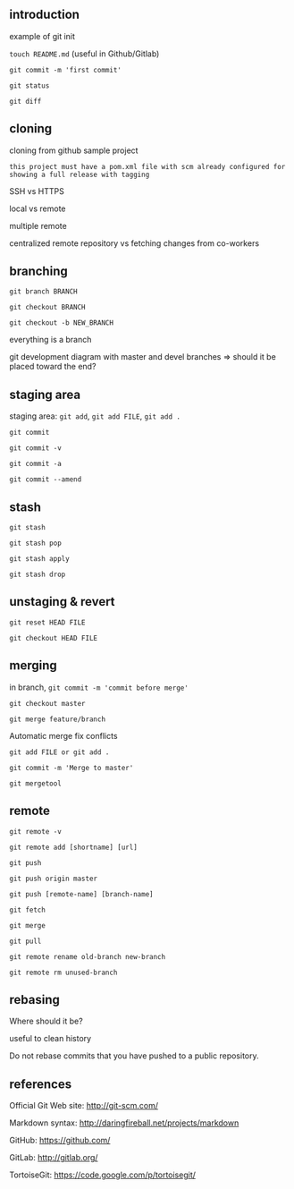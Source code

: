 introduction
------------

example of git init

`touch README.md` (useful in Github/Gitlab)

`git commit -m 'first commit'`

`git status`

`git diff`


cloning
-------

cloning from github sample project

	this project must have a pom.xml file with scm already configured for showing a full release with tagging

SSH vs HTTPS

local vs remote

multiple remote

centralized remote repository vs fetching changes from co-workers


branching
---------

`git branch BRANCH`

`git checkout BRANCH`

`git checkout -b NEW_BRANCH`

everything is a branch

git development diagram with master and devel branches => should it be placed toward the end?


staging area
------------

staging area: `git add`, `git add FILE`, `git add .`

`git commit`

`git commit -v`

`git commit -a`

`git commit --amend`


stash
-----
`git stash`

`git stash pop`

`git stash apply`

`git stash drop`


unstaging & revert
------------------
`git reset HEAD FILE`

`git checkout HEAD FILE`


merging
-------
in branch, `git commit -m 'commit before merge'`

`git checkout master`

`git merge feature/branch`

Automatic merge
fix conflicts

`git add FILE or git add .`

`git commit -m 'Merge to master'`

`git mergetool`


remote
------
`git remote -v`

`git remote add [shortname] [url]`

`git push`

`git push origin master`

`git push [remote-name] [branch-name]`

`git fetch`

`git merge`

`git pull`

`git remote rename old-branch new-branch`

`git remote rm unused-branch`


rebasing
--------
Where should it be?

useful to clean history

Do not rebase commits that you have pushed to a public repository.


references
----------

Official Git Web site: http://git-scm.com/

Markdown syntax: http://daringfireball.net/projects/markdown

GitHub: https://github.com/

GitLab: http://gitlab.org/

TortoiseGit: https://code.google.com/p/tortoisegit/


